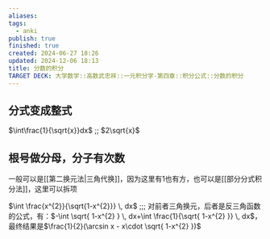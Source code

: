 ```yaml
---
aliases: 
tags:
  - anki
publish: true
finished: true
created: 2024-06-27 18:26
updated: 2024-12-06 18:13
title: 分数的积分
TARGET DECK: 大学数学::高数武忠祥::一元积分学-第四章::积分公式::分数的积分
---
```


## 分式变成整式

$\int\frac{1}{\sqrt{x}}dx$ ;; $2\sqrt{x}$

## 根号做分母，分子有次数

一般可以是[[第二换元法|三角代换]]，因为这里有1也有方，也可以是[[部分分式积分法]]，这里可以拆项

$\int \frac{x^{2}}{\sqrt{1-x^{2}}} \, dx$ ;;; 对前者三角换元，后者是反三角函数的公式，有：$-\int \sqrt{ 1-x^{2} } \, dx+\int \frac{1}{\sqrt{ 1-x^{2} }} \, dx$，最终结果是$\frac{1}{2}(\arcsin x - x\cdot \sqrt{ 1-x^{2} })$

